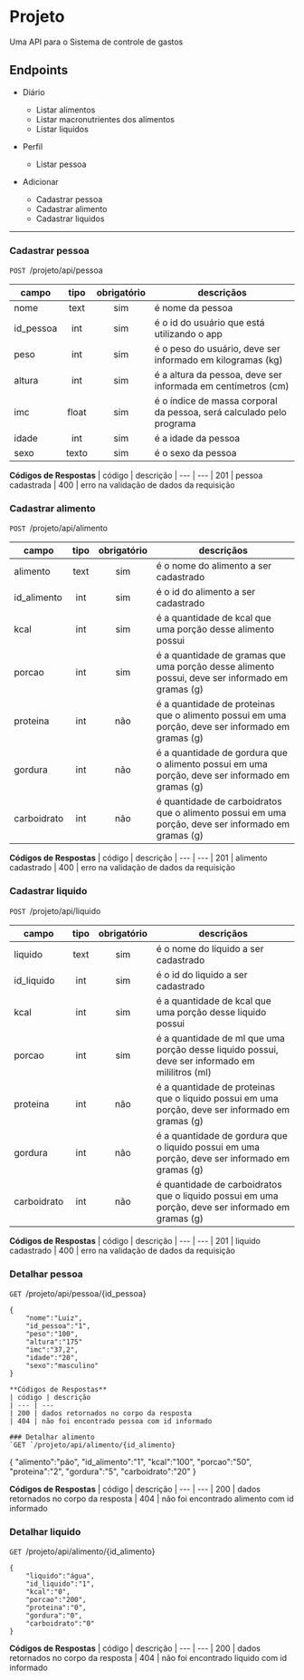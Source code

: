 # Projeto

Uma API para o Sistema de controle de gastos

## Endpoints
- Diário 
    - Listar alimentos
    - Listar macronutrientes dos alimentos
    - Listar liquidos
   
- Perfil
    - Listar pessoa

- Adicionar
    - Cadastrar pessoa
    - Cadastrar alimento
    - Cadastrar liquidos

--- 

### Cadastrar pessoa
`POST `/projeto/api/pessoa

| campo | tipo | obrigatório | descriçãos
| --- | :---: | :---: | ---
| nome | text | sim | é nome da pessoa
| id_pessoa | int | sim | é o id do usuário que está utilizando o app
| peso | int | sim | é o peso do usuário, deve ser informado em kilogramas (kg)
| altura | int | sim | é a altura da pessoa, deve ser informada em centímetros (cm)
| imc | float | sim | é o índice de massa corporal da pessoa, será calculado pelo programa
| idade | int | sim | é a idade da pessoa
| sexo | texto | sim | é o sexo da pessoa

**Códigos de Respostas**
| código | descrição
| --- | ---
| 201 | pessoa cadastrada
| 400 | erro na validação de dados da requisição

### Cadastrar alimento
`POST `/projeto/api/alimento

| campo | tipo | obrigatório | descriçãos
| --- | :---: | :---: | ---
| alimento | text | sim | é o nome do alimento a ser cadastrado
| id_alimento | int | sim | é o id do alimento a ser cadastrado
| kcal | int | sim | é a quantidade de kcal que uma porção desse alimento possui
| porcao | int | sim | é a quantidade de gramas que uma porção desse alimento possui, deve ser informado em gramas (g)
| proteina | int | não | é a quantidade de proteinas que o alimento possui em uma porção, deve ser informado em gramas (g)
| gordura | int | não | é a quantidade de gordura que o alimento possui em uma porção, deve ser informado em gramas (g)
| carboidrato | int | não | é quantidade de carboidratos que o alimento possui em uma porção, deve ser informado em gramas (g)

**Códigos de Respostas**
| código | descrição
| --- | ---
| 201 | alimento cadastrado
| 400 | erro na validação de dados da requisição

### Cadastrar liquido
`POST `/projeto/api/liquido

| campo | tipo | obrigatório | descriçãos
| --- | :---: | :---: | ---
| liquido | text | sim | é o nome do liquido a ser cadastrado
| id_liquido | int | sim | é o id do liquido a ser cadastrado
| kcal | int | sim | é a quantidade de kcal que uma porção desse liquido possui
| porcao | int | sim | é a quantidade de ml que uma porção desse liquido possui, deve ser informado em mililitros (ml)
| proteina | int | não | é a quantidade de proteinas que o liquido possui em uma porção, deve ser informado em gramas (g)
| gordura | int | não | é a quantidade de gordura que o liquido possui em uma porção, deve ser informado em gramas (g)
| carboidrato | int | não | é quantidade de carboidratos que o liquido possui em uma porção, deve ser informado em gramas (g)


**Códigos de Respostas**
| código | descrição
| --- | ---
| 201 | liquido cadastrado
| 400 | erro na validação de dados da requisição


### Detalhar pessoa
`GET `/projeto/api/pessoa/{id_pessoa}
```
{
    "nome":"Luiz",
    "id_pessoa":"1",
    "peso":"100",
    "altura":"175"
    "imc":"37,2",
    "idade":"20",
    "sexo":"masculino"
}

**Códigos de Respostas**
| código | descrição
| --- | ---
| 200 | dados retornados no corpo da resposta
| 404 | não foi encontrado pessoa com id informado

### Detalhar alimento
`GET `/projeto/api/alimento/{id_alimento}
```
{
    "alimento":"pão",
    "id_alimento":"1",
    "kcal":"100",
    "porcao":"50",
    "proteina":"2",
    "gordura":"5",
    "carboidrato":"20"
}

**Códigos de Respostas**
| código | descrição
| --- | ---
| 200 | dados retornados no corpo da resposta
| 404 | não foi encontrado alimento com id informado

### Detalhar liquido
`GET `/projeto/api/alimento/{id_alimento}
```
{
    "liquido":"água",
    "id_liquido":"1",
    "kcal":"0",
    "porcao":"200",
    "proteina":"0",
    "gordura":"0",
    "carboidrato":"0"
}
```

**Códigos de Respostas**
| código | descrição
| --- | ---
| 200 | dados retornados no corpo da resposta
| 404 | não foi encontrado liquido com id informado
